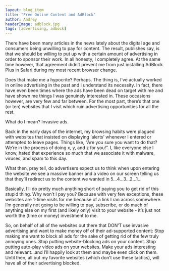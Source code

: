 ```yaml
---
layout: blog_item
title: "Free Online Content and AdBlock"
author: Andrey
headerImage: adblock.jpg
tags: [advertising, adbock]
---
```


<p>There have been many articles in the news lately about the digital age and consumers being unwilling to pay for content.  The result, publishes say, is that we should be willing to put up with a certain amount of advertising in order to sponsor their work.  In all honesty, I completely agree.  At the same time however, that agreement didn’t prevent me from just installing AdBlock  Plus in Safari during my most recent browser change.</p>

<p>Does that make me a hypocrite?  Perhaps.  The thing is, I’ve actually worked in online advertising in the past and I understand its necessity.  In fact, there have even been times where the ads have been dead on target with me and have shown me things I was genuinely interested in.  These occasions however, are very few and far between.  For the most part, there’s that one (or ten) websites that I visit which ruin advertising opportunities for all the rest.</p>

<p>What do I mean?  Invasive ads.</p>

<p>Back in the early days of the internet, my browsing habits were plagued with websites that insisted on displaying ‘alerts’ whenever I entered or attempted to leave pages.  Things like, “Are you sure you want to do that?  We’re in the process of doing x, y, and z for you!”.  I, like everyone else I know, hated that experience so much that we associate it with malware, viruses, and spam to this day.</p>

<p>What then, pray tell, do advertisers expect us to think when upon entering the website we see a massive banner and a video on our screen telling us that they’ll redirect us to the content we wanted in 5…4…3…2…1…</p>

<p>Basically, I’ll do pretty much anything short of paying you to get rid of this stupid thing.  Why won’t I pay you?  Because with very few exceptions, these websites are 1-time visits for me because of a link I ran across somewhere.  I’m generally not going to be willing to pay, subscribe, or do much of anything else on my first (and likely only) visit to your website - it’s just not worth the (time or money) investment to me.</p>

<p>So, on behalf of all of the websites out there that DON’T use invasive advertising and want to make money off of their ad-supported content: Stop making me want to block all ads for the sake of getting rid of the few truly annoying ones.  Stop putting website-blocking ads on your content.  Stop putting auto-play video ads on your websites.  Make your ads interesting and relevant…and I’ll happily look at them and maybe even click on them.  Until then, all but my favorite websites (which don’t use these tactics), will have all of their advertising blocked.</p>
